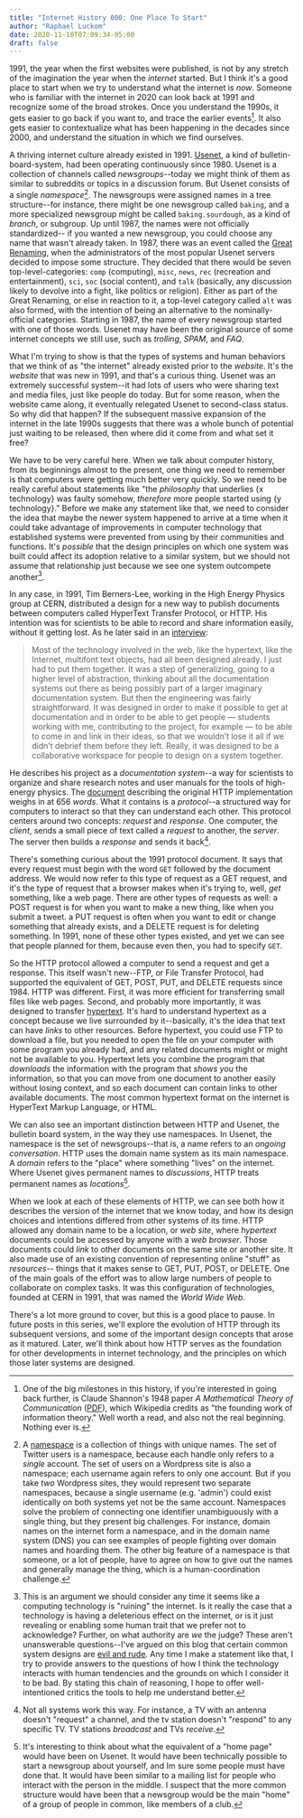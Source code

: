 ```yaml
---
title: "Internet History 000: One Place To Start"
author: "Raphael Luckom"
date: 2020-11-10T07:09:34-05:00
draft: false
---
```


1991, the year when the first websites were published, is not by any stretch of the imagination 
the year when the _internet_ started. But I think it's a good place to start when we try 
to understand what the internet is _now_. Someone who is familiar with the internet
in 2020 can look back at 1991 and recognize some of the broad strokes.
Once you understand the 1990s, it gets easier to go back if you want to, and
trace the earlier events[^1]. It also gets easier to contextualize what has been happening
in the decades since 2000, and understand the situation in which we find ourselves.

A thriving internet culture already existed in 1991. [Usenet](https://en.wikipedia.org/wiki/Usenet), 
a kind of bulletin-board-system, had been operating continuously 
since 1980. Usenet is a collection of channels called _newsgroups_--today we might think of them as similar
to subreddits or topics in a discussion forum. But Usenet consists of a single _namespace_[^2]. The newsgroups were assigned names in a tree
structure--for instance, there might be one newsgroup called `baking`, and a more specialized newsgroup might be called
`baking.sourdough`, as a kind of _branch_, or subgroup. Up until 1987, the names were not officially standardized--
if you wanted a new newsgroup, you could choose any name that wasn't already taken. In 1987, there was an event
called the [Great Renaming](https://en.wikipedia.org/wiki/Great_Renaming), when the administrators of the most
popular Usenet servers decided to impose some structure. They decided that there would be seven top-level-categories:
`comp` (computing), `misc`, `news`, `rec` (recreation and entertainment), `sci`, `soc` (social content), and 
`talk` (basically, any discussion likely to devolve into a fight, like politics or religion). Either as part of
the Great Renaming, or else in reaction to it, a top-level category called `alt` was also formed, with the
intention of being an alternative to the nominally-official categories.
Starting in 1987, the name of every newsgroup started with one of those words. Usenet 
may have been the original source of some internet concepts we still use, such as _trolling_,
_SPAM_, and _FAQ_.

What I'm trying to show is that the types of systems and human behaviors that we think of
as "the internet" already existed prior to the _website_. It's the _website_ that was new in 1991,
and that's a curious thing. Usenet was an extremely successful system--it had lots of users
who were sharing text and media files, just like people do today. But for some reason, when
the website came along, it eventually relegated Usenet to second-class status. So why did that
happen? If the subsequent massive expansion of the internet in the late 1990s suggests that
there was a whole bunch of potential just waiting to be released, then where did it come 
from and what set it free?

We have to be very careful here. When we talk about computer history, from its beginnings
almost to the present, one thing we need to remember is that computers were getting much better 
very quickly. So we need to be really careful about statements like "the _philosophy_ that
underlies {x technology} was faulty somehow, _therefore_ more people started using {y technology}."
Before we make any statement like that, we need to consider the idea that maybe the newer system 
happened to arrive at a time when it could take advantage of improvements in computer technology
that established systems were prevented from using by their communities and functions.
It's _possible_ that the design principles on which one system was built could affect
its adoption relative to a similar system, but we should not assume that relationship
just because we see one system outcompete another[^3].

In any case, in 1991, Tim Berners-Lee, working in the High Energy Physics
group at CERN, distributed a design for a new way to publish documents between computers
called HyperText Transfer Protocol, or HTTP. His intention was for scientists to be able
to record and share information easily, without it getting lost. As he later said in an [interview](https://achievement.org/achiever/sir-timothy-berners-lee/#interview):

> Most of the technology involved in the web, like the hypertext, like the Internet, 
> multifont text objects, had all been designed already. I just had to put them together. 
> It was a step of generalizing, going to a higher level of abstraction, thinking about all 
> the documentation systems out there as being possibly part of a larger imaginary documentation 
> system. But then the engineering was fairly straightforward. It was designed in order to 
> make it possible to get at documentation and in order to be able to get people — students 
> working with me, contributing to the project, for example — to be able to come in and link 
> in their ideas, so that we wouldn’t lose it all if we didn’t debrief them before they left. 
> Really, it was designed to be a collaborative workspace for people to design on a system together.

He describes his project as a _documentation system_--a way for scientists
to organize and share research notes and user manuals for the tools of
high-energy physics. The [document](https://www.w3.org/Protocols/HTTP/AsImplemented.html) 
describing the original HTTP implementation weighs in at 656 _words_.  What it contains
is a _protocol_--a structured way for computers to interact so that they can understand 
each other. This protocol centers around two concepts: _request_ and _response_. One computer,
the _client_, sends a small piece of text called a _request_ to another, the _server_.
The server then builds a _response_ and sends it back[^4].

There's something curious about the 1991 protocol document. It says that every request
must begin with the word `GET` followed by the document address. We would now refer to this
type of request as a GET request, and it's the type of request that a browser makes
when it's trying to, well, _get_ something, like a web page. There are other types of requests
as well: a POST request is for when you want to make a new thing, like when you submit a tweet.
a PUT request is often when you want to edit or change something that already exists, and
a DELETE request is for deleting something. In 1991, none of these other types existed, 
and yet we can see that people planned for them, because even then, you had to specify `GET`.

So the HTTP protocol allowed a computer to send a request and get a response. This
itself wasn't new--FTP, or File Transfer Protocol, had supported the equivalent of GET, POST, PUT, and DELETE
requests since 1984. HTTP was different. First, it was more efficient for transferring
small files like web pages. Second, and probably more importantly, it was designed to transfer
[hypertext](https://en.wikipedia.org/wiki/Hypertext). It's hard to understand hypertext as a concept
because we live surrounded by it--basically, it's the idea that text can have _links_
to other resources. Before hypertext, you could use FTP to download a file, but you needed to
open the file on your computer with some program you already had, and any related documents might or might
not be available to you. Hypertext lets you combine the program that _downloads_ the information
with the program that _shows you_ the information, so that you can move from one document to 
another easily without losing context, and so each document can contain links to other available documents.
The most common hypertext format on the internet is HyperText Markup Language, or HTML.

We can also see an important distinction between HTTP and Usenet, the bulletin board system, in the way
they use namespaces. In Usenet, the namespace is the set of newsgroups--that is, a name refers to
an _ongoing conversation_. HTTP uses the domain name system as its main namespace. A _domain_ refers to
the "place" where something "lives" on the internet. Where Usenet gives permanent names to _discussions_, 
HTTP treats permanent names as _locations_[^5].

When we look at each of these elements of HTTP, we can see both how it describes the version of
the internet that we know today, and how its design choices and intentions differed from other
systems of its time. HTTP allowed any domain name to be a location, or _web site_, where _hypertext_ documents could
be accessed by anyone with a _web browser_. Those documents could _link_ to other documents on the same
site or another site. It also made use of an existing convention of representing online "stuff" as _resources_--
things that it makes sense to GET, PUT, POST, or DELETE. One of the main goals of the effort was to allow
large numbers of people to collaborate on complex tasks. It was this configuration of technologies,
founded at CERN in 1991, that was named the _World Wide Web_.

There's a lot more ground to cover, but this is a good place to pause. In future posts in this series, we'll
explore the evolution of HTTP through its subsequent versions, and some of the important design
concepts that arose as it matured. Later, we'll think about how HTTP serves as the foundation
for other developments in internet technology, and the principles on which those later systems
are designed.

[^1]: One of the big milestones in this history, if you're interested in going back further, is Claude Shannon's 1948 paper _A Mathematical Theory of Communication_ ([PDF](https://web.archive.org/web/19980715013250/http://cm.bell-labs.com/cm/ms/what/shannonday/shannon1948.pdf)), which Wikipedia credits as "the founding work of information theory." Well worth a read, and also not the real beginning. Nothing ever is.

[^2]: A [namespace](https://en.wikipedia.org/wiki/Namespace) is a collection of things with unique names. The set of Twitter users is a namespace, because each handle only refers to a _single_ account. The set of users on a Wordpress site is also a namespace; each username again refers to only one account. But if you take _two_ Wordpress sites, they would represent two separate namespaces, because a single username (e.g. 'admin') could exist identically on both systems yet not be the same account. Namespaces solve the problem of connecting one identifier unambiguously with a single thing, but they present big challenges. For instance, domain names on the internet form a namespace, and in the domain name system (DNS) you can see examples of people fighting over domain names and hoarding them. The other big feature of a namespace is that someone, or a lot of people, have to agree on how to give out the names and generally manage the thing, which is a human-coordination challenge.

[^3]: This is an argument we should consider any time it seems like a computing technology is "ruining" the internet. Is it really the case that a technology is having a deleterious effect on the internet, or is it just revealing or enabling some human trait that we prefer not to acknowledge? Further, on what authority are _we_ the judge? These aren't unanswerable questions--I've argued on this blog that certain common system designs are [evil and rude](http://www.catb.org/~esr/jargon/html/E/evil-and-rude.html). Any time I make a statement like that, I try to provide answers to the questions of how I think the technology interacts with human tendencies and the grounds on which I consider it to be bad. By stating this chain of reasoning, I hope to offer well-intentioned critics the tools to help me understand better.

[^4]: Not all systems work this way. For instance, a TV with an antenna doesn't "request" a channel, and the tv station doesn't "respond" to any specific TV. TV stations _broadcast_ and TVs _receive_. 

[^5]: It's interesting to think about what the equivalent of a "home page" would have been on Usenet. It would have been technically possible to start a newsgroup about yourself, and Im sure some people must have done that. It would have been similar to a mailing list for people who interact with the person in the middle. I suspect that the more common structure would have been that a newsgroup would be the main "home" of a group of people in common, like members of a club.
